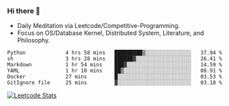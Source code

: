 ### Hi there 👋
* Daily Meditation via Leetcode/Competitive-Programming.
* Focus on OS/Database Kernel, Distributed System, Literature, and Philosophy.

<!--START_SECTION:waka-->

```text
Python             4 hrs 58 mins   █████████▒░░░░░░░░░░░░░░░   37.94 %
sh                 3 hrs 28 mins   ██████▓░░░░░░░░░░░░░░░░░░   26.41 %
Markdown           1 hr 54 mins    ███▓░░░░░░░░░░░░░░░░░░░░░   14.59 %
YAML               1 hr 10 mins    ██▒░░░░░░░░░░░░░░░░░░░░░░   08.91 %
Docker             27 mins         █░░░░░░░░░░░░░░░░░░░░░░░░   03.53 %
GitIgnore file     25 mins         ▓░░░░░░░░░░░░░░░░░░░░░░░░   03.18 %
```

<!--END_SECTION:waka-->

<!--
**fxrcode/fxrcode** is a ✨ _special_ ✨ repository because its `README.md` (this file) appears on your GitHub profile.

Here are some ideas to get you started:

- 🔭 I’m currently working on ...
- 🌱 I’m currently learning ...
- 👯 I’m looking to collaborate on ...
- 🤔 I’m looking for help with ...
- 💬 Ask me about ...
- 📫 How to reach me: ...
- 😄 Pronouns: ...
- ⚡ Fun fact: ...
-->
[![Leetcode Stats](https://leetcard.jacoblin.cool/hzhang413?font=Fira+Mono)](https://leetcode.com/hzhang413)
<!-- ![image](./cyberpunk-ghost-in-the-shell.gif)
![image](./gis-archive.png) -->
